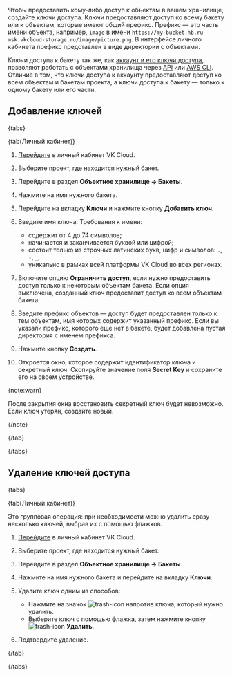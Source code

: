 Чтобы предоставить кому-либо доступ к объектам в вашем хранилище, создайте ключи доступа. Ключи предоставляют доступ ко всему бакету или к объектам, которые имеют общий префикс. Префикс — это часть имени объекта, например, `image` в
имени `https://my-bucket.hb.ru-msk.vkcloud-storage.ru/image/picture.png`. В интерфейсе личного кабинета префикс представлен в виде директории c объектами.

Ключи доступа к бакету так же, как [аккаунт и его ключи доступа](../../access-management), позволяют работать с объектами хранилища через [API](/ru/tools-for-using-services/api/api-spec/s3-rest-api) или [AWS CLI](/ru/tools-for-using-services/cli/aws-cli). Отличие в том, что ключи доступа к аккаунту предоставляют доступ ко всем объектам и бакетам проекта, а ключи доступа к бакету — только к одному бакету или его части.

## Добавление ключей

{tabs}

{tab(Личный кабинет)}

1. [Перейдите](https://msk.cloud.vk.com/app) в личный кабинет VK Cloud.
1. Выберите проект, где находится нужный бакет.
1. Перейдите в раздел **Объектное хранилище → Бакеты**.
1. Нажмите на имя нужного бакета.
1. Перейдите на вкладку **Ключи** и нажмите кнопку **Добавить ключ**.
1. Введите имя ключа. Требования к имени:

   - содержит от 4 до 74 символов;
   - начинается и заканчивается буквой или цифрой;
   - состоит только из строчных латинских букв, цифр и символов: `.`, `-`, `_`;
   - уникально в рамках всей платформы VK Cloud во всех регионах.
1. Включите опцию **Ограничить доступ**, если нужно предоставить доступ только к некоторым объектам бакета. Если опция выключена, созданный ключ предоставит доступ ко всем объектам бакета.
1. Введите префикс объектов — доступ будет предоставлен только к тем объектам, имя которых содержит указанный префикс. Если вы указали префикс, которого еще нет в бакете, будет добавлена пустая директория с именем префикса.
1. Нажмите кнопку **Создать**.
1. Откроется окно, которое содержит идентификатор ключа и секретный ключ. Скопируйте значение поля **Secret Key** и сохраните его на своем устройстве.

{note:warn}

После закрытия окна восстановить секретный ключ будет невозможно. Если ключ утерян, создайте новый.

{/note}

{/tab}

{/tabs}

## Удаление ключей доступа

{tabs}

{tab(Личный кабинет)}

Это групповая операция: при необходимости можно удалить сразу несколько ключей, выбрав их с помощью флажков.

1. [Перейдите](https://msk.cloud.vk.com/app) в личный кабинет VK Cloud.
1. Выберите проект, где находится нужный бакет.
1. Перейдите в раздел **Объектное хранилище → Бакеты**.
1. Нажмите на имя нужного бакета и перейдите на вкладку **Ключи**.
1. Удалите ключ одним из способов:

   - Нажмите на значок ![trash-icon](/ru/assets/trash-icon.svg "inline") напротив ключа, который нужно удалить.
   - Выберите ключ с помощью флажка, затем нажмите кнопку ![trash-icon](/ru/assets/trash-icon.svg "inline") **Удалить**.
1. Подтвердите удаление.

{/tab}

{/tabs}

